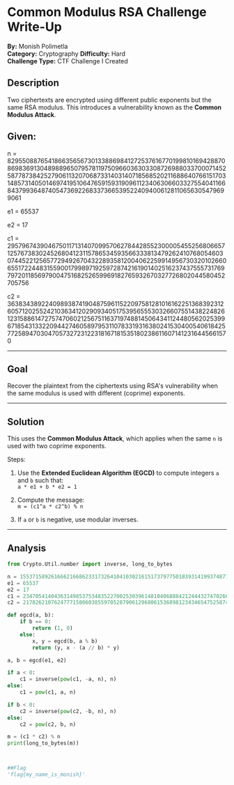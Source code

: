 # Common Modulus RSA Challenge Write-Up  
**By:** Monish Polimetla  
**Category:** Cryptography 
**Difficulty:** Hard  
**Challenge Type:** CTF Challenge I Created  

## Description

Two ciphertexts are encrypted using different public exponents but the same RSA modulus. This introduces a vulnerability known as the **Common Modulus Attack**.

## Given:
n = 82955088765418663565673013388698412725376167701998101694288708698369130489889650795781197509660363033087269880337000714525877873842527906113207068733140314071856852021168864076615170314857314050146974195106476591593190961123406306603327554041166843799364874054736922683373665395224094006128110656305479699061

e1 = 65537

e2 = 17

c1 = 29579674390467501171314070995706278442855230000545525680665712576738302452680412311578653459356633381347926241076805460307445221256577294926704322893581200406225991495673032010266065517224483155900179989719259728742161901402516237437555731769797201185697900475168252659969182765932670327726802044580452705756

c2 = 36383438922409893874190487596115220975812810161622513683923126057120255242103634120290934051753956555303266075514382248261231588614727574706021256751163719748814506434112448056202539967185431332209442746058979531107833193163802415304005406184257725894703047057327231223181671815351802386116071412316445661570


---

## Goal

Recover the plaintext from the ciphertexts using RSA's vulnerability when the same modulus is used with different (coprime) exponents.

---

## Solution

This uses the **Common Modulus Attack**, which applies when the same `n` is used with two coprime exponents.

Steps:
1. Use the **Extended Euclidean Algorithm (EGCD)** to compute integers `a` and `b` such that:  
   `a * e1 + b * e2 = 1`

2. Compute the message:  
   `m = (c1^a * c2^b) % n`

3. If `a` or `b` is negative, use modular inverses.

---

## Analysis

```python
from Crypto.Util.number import inverse, long_to_bytes

n = 155371589261666216686233173264104103021615173797750183931419937487705441368200218219602709179239960784037620144166960837919055557591384299593420291902683175305284314135939589620816104181351534614269707594196429123648273000554076553557384790350333872211527021888338872082760942277622323959387427265877168575383
e1 = 65537
e2 = 17
c1 = 23470541404363149853753483522700253039614810406888421244432747026675136675890532899458820215138187644321072984728384391411291769446719124204053357936645771485601025025519395961148552765371196494600715824317272012837101419161699443308387560478054961644037832581672442514943333248277715481440928096881220277329
c2 = 2178262107624777158060385597052879061296806153689812343465475258743937844705362120650432412457464710755607739176396601116993924171708148376763540362154934984739964359569973879695223314243570363043700152290806419111683523011028631612219776620747387752498174976628343143761871355351865963911553441657362980256

def egcd(a, b):
    if b == 0:
        return (1, 0)
    else:
        x, y = egcd(b, a % b)
        return (y, x - (a // b) * y)

a, b = egcd(e1, e2)

if a < 0:
    c1 = inverse(pow(c1, -a, n), n)
else:
    c1 = pow(c1, a, n)

if b < 0:
    c2 = inverse(pow(c2, -b, n), n)
else:
    c2 = pow(c2, b, n)

m = (c1 * c2) % n
print(long_to_bytes(m))



##Flag
'flag{my_name_is_monish}'
